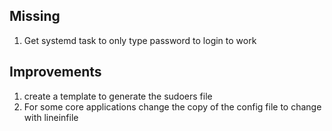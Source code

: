 ## Missing
1. Get systemd task to only type password to login to work

## Improvements
1. create a template to generate the sudoers file
2. For some core applications change the copy of the config file to change with lineinfile
